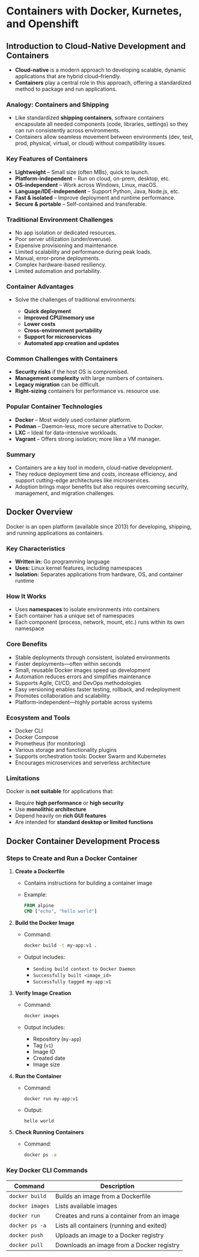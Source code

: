 # Containers with Docker, Kurnetes, and Openshift

## Introduction to Cloud-Native Development and Containers

* **Cloud-native** is a modern approach to developing scalable, dynamic applications that are hybrid cloud–friendly.
* **Containers** play a central role in this approach, offering a standardized method to package and run applications.

### Analogy: Containers and Shipping

* Like standardized **shipping containers**, software containers encapsulate all needed components (code, libraries, settings) so they can run consistently across environments.
* Containers allow seamless movement between environments (dev, test, prod, physical, virtual, or cloud) without compatibility issues.

### Key Features of Containers

* **Lightweight** – Small size (often MBs), quick to launch.
* **Platform-independent** – Run on cloud, on-prem, desktop, etc.
* **OS-independent** – Work across Windows, Linux, macOS.
* **Language/IDE-independent** – Support Python, Java, Node.js, etc.
* **Fast & isolated** – Improve deployment and runtime performance.
* **Secure & portable** – Self-contained and transferable.

### Traditional Environment Challenges

* No app isolation or dedicated resources.
* Poor server utilization (under/overuse).
* Expensive provisioning and maintenance.
* Limited scalability and performance during peak loads.
* Manual, error-prone deployments.
* Complex hardware-based resiliency.
* Limited automation and portability.

### Container Advantages

* Solve the challenges of traditional environments:

  * **Quick deployment**
  * **Improved CPU/memory use**
  * **Lower costs**
  * **Cross-environment portability**
  * **Support for microservices**
  * **Automated app creation and updates**

### Common Challenges with Containers

* **Security risks** if the host OS is compromised.
* **Management complexity** with large numbers of containers.
* **Legacy migration** can be difficult.
* **Right-sizing** containers for performance vs. resource use.

### Popular Container Technologies

* **Docker** – Most widely used container platform.
* **Podman** – Daemon-less, more secure alternative to Docker.
* **LXC** – Ideal for data-intensive workloads.
* **Vagrant** – Offers strong isolation; more like a VM manager.

### Summary

* Containers are a key tool in modern, cloud-native development.
* They reduce deployment time and costs, increase efficiency, and support cutting-edge architectures like microservices.
* Adoption brings major benefits but also requires overcoming security, management, and migration challenges.

## Docker Overview

Docker is an open platform (available since 2013) for developing, shipping, and running applications as containers.

### Key Characteristics

* **Written in:** Go programming language
* **Uses:** Linux kernel features, including namespaces
* **Isolation:** Separates applications from hardware, OS, and container runtime

### How It Works

* Uses **namespaces** to isolate environments into containers
* Each container has a unique set of namespaces
* Each component (process, network, mount, etc.) runs within its own namespace

### Core Benefits

* Stable deployments through consistent, isolated environments
* Faster deployments—often within seconds
* Small, reusable Docker images speed up development
* Automation reduces errors and simplifies maintenance
* Supports Agile, CI/CD, and DevOps methodologies
* Easy versioning enables faster testing, rollback, and redeployment
* Promotes collaboration and scalability
* Platform-independent—highly portable across systems

### Ecosystem and Tools

* Docker CLI
* Docker Compose
* Prometheus (for monitoring)
* Various storage and functionality plugins
* Supports orchestration tools: Docker Swarm and Kubernetes
* Encourages microservices and serverless architecture

### Limitations

Docker is **not suitable** for applications that:

* Require **high performance** or **high security**
* Use **monolithic architecture**
* Depend heavily on **rich GUI features**
* Are intended for **standard desktop or limited functions**

## Docker Container Development Process

### Steps to Create and Run a Docker Container

1. **Create a Dockerfile**

   * Contains instructions for building a container image
   * Example:

     ```Dockerfile
     FROM alpine
     CMD ["echo", "hello world"]
     ```

2. **Build the Docker Image**

   * Command:

     ```bash
     docker build -t my-app:v1 .
     ```
   * Output includes:

     * `Sending build context to Docker Daemon`
     * `Successfully built <image_id>`
     * `Successfully tagged my-app:v1`

3. **Verify Image Creation**

   * Command:

     ```bash
     docker images
     ```
   * Output includes:

     * Repository (`my-app`)
     * Tag (`v1`)
     * Image ID
     * Created date
     * Image size

4. **Run the Container**

   * Command:

     ```bash
     docker run my-app:v1
     ```
   * Output:

     ```
     hello world
     ```

5. **Check Running Containers**

   * Command:

     ```bash
     docker ps -a
     ```

### Key Docker CLI Commands

| Command         | Description                                |
| --------------- | ------------------------------------------ |
| `docker build`  | Builds an image from a Dockerfile          |
| `docker images` | Lists available images                     |
| `docker run`    | Creates and runs a container from an image |
| `docker ps -a`  | Lists all containers (running and exited)  |
| `docker push`   | Uploads an image to a Docker registry      |
| `docker pull`   | Downloads an image from a Docker registry  |
